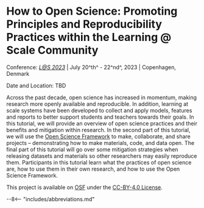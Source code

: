 # How to Open Science: Promoting Principles and Reproducibility Practices within the Learning @ Scale Community

Conference: [*L@S 2023*][lats] | July 20^th^ - 22^nd^, 2023 | Copenhagen, Denmark

Date and Location: TBD

<!-- Add Time when known -->
<!-- <p class="time_format" markdown>
In Person (SWSH 424): #March 13^th^ 1:30 PM - 3:00 PM, 3:30 PM - 5:00 PM CST# $2023-03-13 13:30:00-15:00:00,15:30:00-17:00:00 CST$
</p>
<p class="time_format" markdown>
Online ([Zoom via Email][zoom]): #March 14^th^ 4:00 PM - 7:00 PM CST# $2023-03-14 16:00:00-19:00:00 CST$
</p> -->

Across the past decade, open science has increased in momentum, making research more openly available and reproducible. In addition, learning at scale systems have been developed to collect and apply models, features and reports to better support students and teachers towards their goals. In this tutorial, we will provide an overview of open science practices and their benefits and mitigation within research. In the second part of this tutorial, we will use the [Open Science Framework][osf] to make, collaborate, and share projects – demonstrating how to make materials, code, and data open. The final part of this tutorial will go over some mitigation strategies when releasing datasets and materials so other researchers may easily reproduce them. Participants in this tutorial learn what the practices of open science are, how to use them in their own research, and how to use the Open Science Framework.

This project is available on [OSF][project] under the [CC-BY-4.0 License][cc4].

[osf]: https://osf.io/
<!-- TODO: Replace with DOI when working -->
[project]: https://osf.io/jp6cq
[cc4]: https://creativecommons.org/licenses/by/4.0/

[lats]: https://learningatscale.acm.org/las2023/

--8<-- "includes/abbreviations.md"
